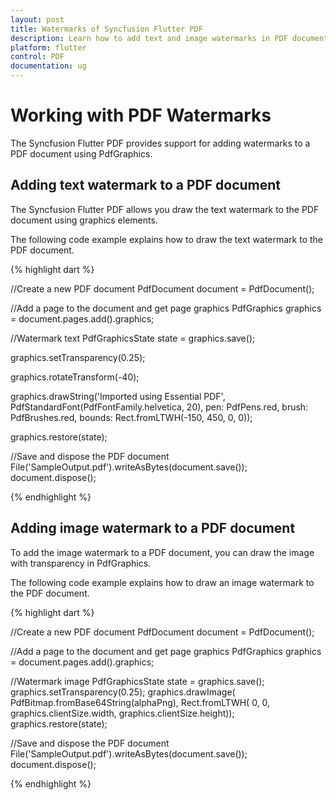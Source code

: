 ```yaml
---
layout: post
title: Watermarks of Syncfusion Flutter PDF
description: Learn how to add text and image watermarks in PDF document and apply transparency and rotation of PDF graphics by using the Syncfusion Flutter PDF.
platform: flutter
control: PDF
documentation: ug
---
```


# Working with PDF Watermarks

The Syncfusion Flutter PDF provides support for adding watermarks to a PDF document using PdfGraphics.

## Adding text watermark to a PDF document

The Syncfusion Flutter PDF allows you draw the text watermark to the PDF document using graphics elements.

The following code example explains how to draw the text watermark to the PDF document.

{% highlight dart %}

//Create a new PDF document
PdfDocument document = PdfDocument();

//Add a page to the document and get page graphics
PdfGraphics graphics = document.pages.add().graphics;

//Watermark text
PdfGraphicsState state = graphics.save();

graphics.setTransparency(0.25);

graphics.rotateTransform(-40);

graphics.drawString('Imported using Essential PDF',
    PdfStandardFont(PdfFontFamily.helvetica, 20),
    pen: PdfPens.red,
    brush: PdfBrushes.red,
    bounds: Rect.fromLTWH(-150, 450, 0, 0));

graphics.restore(state);

//Save and dispose the PDF document
File('SampleOutput.pdf').writeAsBytes(document.save());
document.dispose();

{% endhighlight %}

## Adding image watermark to a PDF document

To add the image watermark to a PDF document, you can draw the image with transparency in PdfGraphics.

The following code example explains how to draw an image watermark to the PDF document.

{% highlight dart %}

//Create a new PDF document
PdfDocument document = PdfDocument();

//Add a page to the document and get page graphics
PdfGraphics graphics = document.pages.add().graphics;

//Watermark image
PdfGraphicsState state = graphics.save();
graphics.setTransparency(0.25);
graphics.drawImage(
    PdfBitmap.fromBase64String(alphaPng),
    Rect.fromLTWH(
      0, 0, graphics.clientSize.width, graphics.clientSize.height));
graphics.restore(state);

//Save and dispose the PDF document
File('SampleOutput.pdf').writeAsBytes(document.save());
document.dispose();

{% endhighlight %}
